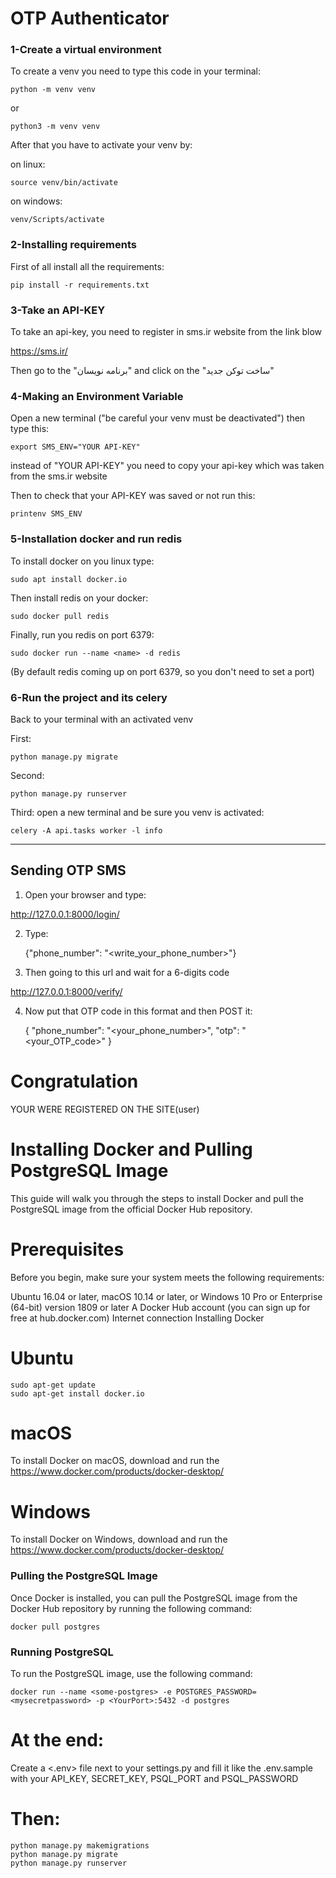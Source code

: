 <h1>OTP Authenticator</h1>

<h3>1-Create a virtual environment</h3>

To create a venv you need to type this code in your terminal:

    python -m venv venv
or

    python3 -m venv venv

After that you have to activate your venv by:

on linux:

    source venv/bin/activate

on windows:
    
    venv/Scripts/activate


<h3>2-Installing requirements</h3>

First of all install all the requirements:

    pip install -r requirements.txt

<h3>3-Take an API-KEY</h3>

To take an api-key, you need to register in sms.ir website from the link blow

https://sms.ir/

Then go to the "برنامه نویسان" and click on the "ساخت توکن جدید"

<h3>4-Making an Environment Variable</h3>

Open a new terminal ("be careful your venv must be deactivated")
then type this:

    export SMS_ENV="YOUR API-KEY"

instead of "YOUR API-KEY" you need to copy your api-key which was taken from the sms.ir website

Then to check that your API-KEY was saved or not run this:

    printenv SMS_ENV

<h3>5-Installation docker and run redis</h3>

To install docker on you linux type:

    sudo apt install docker.io

Then install redis on your docker:

    sudo docker pull redis

Finally, run you redis on port 6379:

    sudo docker run --name <name> -d redis

(By default redis coming up on port 6379, so you don't need to set a port)


<h3>6-Run the project and its celery</h3>

Back to your terminal with an activated venv

First:

    python manage.py migrate

Second:

    python manage.py runserver

Third:
open a new terminal and be sure you venv is activated:

    celery -A api.tasks worker -l info

-------------------------------------------------------

<h2>Sending OTP SMS</h2>

1) Open your browser and type:
    
http://127.0.0.1:8000/login/

2) Type:


    {"phone_number": "<write_your_phone_number>"}

3) Then going to this url and wait for a 6-digits code

http://127.0.0.1:8000/verify/

4) Now put that OTP code in this format and then POST it:


    {
        "phone_number": "<your_phone_number>",
        "otp": "<your_OTP_code>"
    }

# Congratulation
YOUR WERE REGISTERED ON THE SITE(user) 

<h1>Installing Docker and Pulling PostgreSQL Image</h1>
This guide will walk you through the steps to install Docker and pull the PostgreSQL image from the official Docker Hub repository.

# Prerequisites
Before you begin, make sure your system meets the following requirements:

Ubuntu 16.04 or later, macOS 10.14 or later, or Windows 10 Pro or Enterprise (64-bit) version 1809 or later
A Docker Hub account (you can sign up for free at hub.docker.com)
Internet connection
Installing Docker
# Ubuntu

    
    sudo apt-get update
    sudo apt-get install docker.io

# macOS
To install Docker on macOS, download and run the 
    https://www.docker.com/products/docker-desktop/

# Windows
To install Docker on Windows, download and run the
    https://www.docker.com/products/docker-desktop/


<h3>Pulling the PostgreSQL Image</h3>
Once Docker is installed, you can pull the PostgreSQL image from the Docker Hub repository by running the following command:

    docker pull postgres


<h3>Running PostgreSQL</h3>
To run the PostgreSQL image, use the following command:

    docker run --name <some-postgres> -e POSTGRES_PASSWORD=<mysecretpassword> -p <YourPort>:5432 -d postgres

# At the end:
Create a <.env> file next to your settings.py and fill it like the .env.sample with your API_KEY, SECRET_KEY, PSQL_PORT and PSQL_PASSWORD

# Then:
    
    python manage.py makemigrations
    python manage.py migrate
    python manage.py runserver